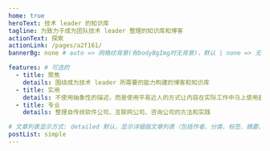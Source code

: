 ```yaml
---
home: true
heroText: 技术 leader 的知识库
tagline: 为致力于成为团队技术 leader 整理的知识库和博客
actionText: 探索
actionLink: /pages/a2f161/
bannerBg: none # auto => 网格纹背景(有bodyBgImg时无背景)，默认 | none => 无 | '大图地址' | background: 自定义背景样式       提示：如发现文本颜色不适应你的背景时可以到palette.styl修改$bannerTextColor变量

features: # 可选的
  - title: 聚焦
    details: 围绕成为技术 leader 所需要的能力构建的博客和知识库
  - title: 实用
    details: 不使用抽象性的描述，而是使用平易近人的方式让内容在实际工作中马上使用起来
  - title: 专业
    details: 整理自传统软件公司、互联网公司、咨询公司的方法和实践

# 文章列表显示方式: detailed 默认，显示详细版文章列表（包括作者、分类、标签、摘要、分页等）| simple => 显示简约版文章列表（仅标题和日期）| none 不显示文章列表
postList: simple
---
```

